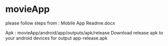 # movieApp




please follow steps from  : Mobile App Readme.docx

Apk : movieApp/android/app/outputs/apk/release
Download release apk to your android devices for output app-release.apk
